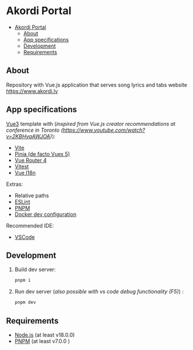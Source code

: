 # Akordi Portal

<!-- TOC -->

- [Akordi Portal](#akordi-portal)
  - [About](#about)
  - [App specifications](#app-specifications)
  - [Development](#development)
  - [Requirements](#requirements)

<!-- /TOC -->

## About

Repository with Vue.js application that serves song lyrics and tabs website <https://www.akordi.lv>

## App specifications

[Vue3](https://v3.vuejs.org/) template with (_inspired from Vue.js creator recommendations at conference in Toronto (<https://www.youtube.com/watch?v=2KBHvaAWJOA>)_):

- [Vite](https://vitejs.dev/)
- [Pinia (de facto Vuex 5)](https://pinia.vuejs.org/)
- [Vue Router 4](https://next.router.vuejs.org/guide/)
- [Vitest](https://vitest.dev/)
- [Vue I18n](https://kazupon.github.io/vue-i18n/)

Extras:

- Relative paths
- [ESLint](https://eslint.org/)
- [PNPM](https://pnpm.io/)
- [Docker dev configuration](https://docker.com/)

Recommended IDE:

- [VSCode](https://code.visualstudio.com/)

## Development

1. Build dev server:

    ```bash
    pnpm i
    ```

2. Run dev server (_also possible with vs code debug functionality (F5)_) :

    ```bash
    pnpm dev
    ```

## Requirements

- [Node.js](https://nodejs.org/en/) (at least v18.0.0)
- [PNPM](https://pnpm.io/) (at least v7.0.0 )
